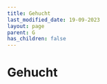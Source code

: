 ```yaml
---
title: Gehucht
last_modified_date: 19-09-2023
layout: page
parent: G
has_children: false
---
```


Gehucht
=======

